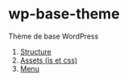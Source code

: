 # wp-base-theme
Thème de base WordPress

1. [Structure](structure.md)
2. [Assets (js et css)](assets.md)
3. [Menu](menu.md)
